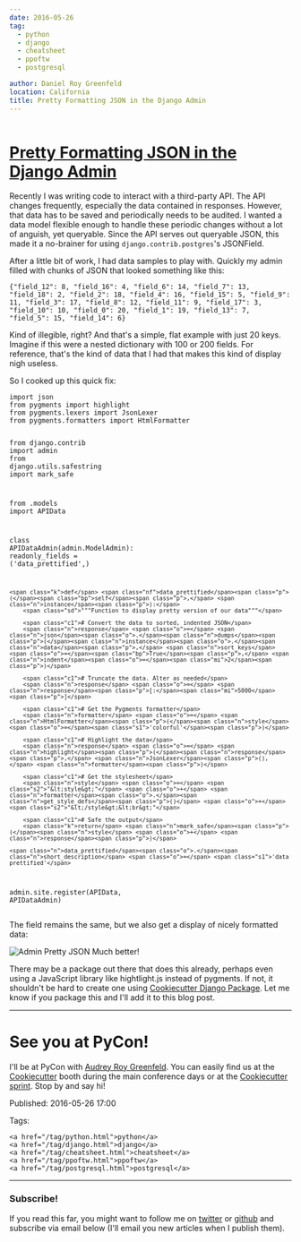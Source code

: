 ```yaml
---
date: 2016-05-26
tag:
  - python
  - django
  - cheatsheet
  - ppoftw
  - postgresql

author: Daniel Roy Greenfeld
location: California
title: Pretty Formatting JSON in the Django Admin
---
```


<div class="twelve wide column">
  <h1 class="ui block header">
    <div class="content">
      <a href="/pretty-formatting-json-django-admin.html"
        >Pretty Formatting JSON in the Django Admin</a
      >
    </div>
  </h1>
  <p>
    Recently I was writing code to interact with a third-party API. The API
    changes frequently, especially the data contained in responses. However,
    that data has to be saved and periodically needs to be audited. I wanted a
    data model flexible enough to handle these periodic changes without a lot of
    anguish, yet queryable. Since the API serves out queryable JSON, this made
    it a no-brainer for using <code>django.contrib.postgres</code>'s JSONField.
  </p>
  <p>
    After a little bit of work, I had data samples to play with. Quickly my
    admin filled with chunks of JSON that looked something like this:
  </p>
  <div class="codehilite ui secondary segment">
    <pre><span></span><code><span class="o">{</span><span class="s2">"field_12"</span>: <span class="m">8</span>, <span class="s2">"field_16"</span>: <span class="m">4</span>, <span class="s2">"field_6"</span>: <span class="m">14</span>, <span class="s2">"field_7"</span>: <span class="m">13</span>, <span class="s2">"field_18"</span>: <span class="m">2</span>, <span class="s2">"field_2"</span>: <span class="m">18</span>, <span class="s2">"field_4"</span>: <span class="m">16</span>, <span class="s2">"field_15"</span>: <span class="m">5</span>, <span class="s2">"field_9"</span>: <span class="m">11</span>, <span class="s2">"field_3"</span>: <span class="m">17</span>, <span class="s2">"field_8"</span>: <span class="m">12</span>, <span class="s2">"field_11"</span>: <span class="m">9</span>, <span class="s2">"field_17"</span>: <span class="m">3</span>, <span class="s2">"field_10"</span>: <span class="m">10</span>, <span class="s2">"field_0"</span>: <span class="m">20</span>, <span class="s2">"field_1"</span>: <span class="m">19</span>, <span class="s2">"field_13"</span>: <span class="m">7</span>, <span class="s2">"field_5"</span>: <span class="m">15</span>, <span class="s2">"field_14"</span>: <span class="m">6</span><span class="o">}</span>
</code></pre>
  </div>
  <p>
    Kind of illegible, right? And that's a simple, flat example with just 20
    keys. Imagine if this were a nested dictionary with 100 or 200 fields. For
    reference, that's the kind of data that I had that makes this kind of
    display nigh useless.
  </p>
  <p>So I cooked up this quick fix:</p>
  <div class="codehilite ui secondary segment">
    <pre><span></span><code><span class="kn">import</span> <span class="nn">json</span>
<span class="kn">from</span> <span class="nn">pygments</span> <span class="kn">import</span> <span class="n">highlight</span>
<span class="kn">from</span> <span class="nn">pygments.lexers</span> <span class="kn">import</span> <span class="n">JsonLexer</span>
<span class="kn">from</span> <span class="nn">pygments.formatters</span> <span class="kn">import</span> <span class="n">HtmlFormatter</span>

<span class="kn">from</span> <span class="nn">django.contrib</span> <span class="kn">import</span> <span class="n">admin</span>
<span class="kn">from</span> <span class="nn">django.utils.safestring</span> <span class="kn">import</span> <span class="n">mark_safe</span>

<span class="kn">from</span> <span class="nn">.models</span> <span class="kn">import</span> <span class="n">APIData</span>

<span class="k">class</span> <span class="nc">APIDataAdmin</span><span class="p">(</span><span class="n">admin</span><span class="o">.</span><span class="n">ModelAdmin</span><span class="p">):</span>
<span class="n">readonly_fields</span> <span class="o">=</span> <span class="p">(</span><span class="s1">'data_prettified'</span><span class="p">,)</span>

    <span class="k">def</span> <span class="nf">data_prettified</span><span class="p">(</span><span class="bp">self</span><span class="p">,</span> <span class="n">instance</span><span class="p">):</span>
        <span class="sd">"""Function to display pretty version of our data"""</span>

        <span class="c1"># Convert the data to sorted, indented JSON</span>
        <span class="n">response</span> <span class="o">=</span> <span class="n">json</span><span class="o">.</span><span class="n">dumps</span><span class="p">(</span><span class="n">instance</span><span class="o">.</span><span class="n">data</span><span class="p">,</span> <span class="n">sort_keys</span><span class="o">=</span><span class="bp">True</span><span class="p">,</span> <span class="n">indent</span><span class="o">=</span><span class="mi">2</span><span class="p">)</span>

        <span class="c1"># Truncate the data. Alter as needed</span>
        <span class="n">response</span> <span class="o">=</span> <span class="n">response</span><span class="p">[:</span><span class="mi">5000</span><span class="p">]</span>

        <span class="c1"># Get the Pygments formatter</span>
        <span class="n">formatter</span> <span class="o">=</span> <span class="n">HtmlFormatter</span><span class="p">(</span><span class="n">style</span><span class="o">=</span><span class="s1">'colorful'</span><span class="p">)</span>

        <span class="c1"># Highlight the data</span>
        <span class="n">response</span> <span class="o">=</span> <span class="n">highlight</span><span class="p">(</span><span class="n">response</span><span class="p">,</span> <span class="n">JsonLexer</span><span class="p">(),</span> <span class="n">formatter</span><span class="p">)</span>

        <span class="c1"># Get the stylesheet</span>
        <span class="n">style</span> <span class="o">=</span> <span class="s2">"&lt;style&gt;"</span> <span class="o">+</span> <span class="n">formatter</span><span class="o">.</span><span class="n">get_style_defs</span><span class="p">()</span> <span class="o">+</span> <span class="s2">"&lt;/style&gt;&lt;br&gt;"</span>

        <span class="c1"># Safe the output</span>
        <span class="k">return</span> <span class="n">mark_safe</span><span class="p">(</span><span class="n">style</span> <span class="o">+</span> <span class="n">response</span><span class="p">)</span>

    <span class="n">data_prettified</span><span class="o">.</span><span class="n">short_description</span> <span class="o">=</span> <span class="s1">'data prettified'</span>

<span class="n">admin</span><span class="o">.</span><span class="n">site</span><span class="o">.</span><span class="n">register</span><span class="p">(</span><span class="n">APIData</span><span class="p">,</span> <span class="n">APIDataAdmin</span><span class="p">)</span>
</code></pre>
  </div>

  <p>
    The field remains the same, but we also get a display of nicely formatted
    data:
  </p>
  <p>
    <img
      alt="Admin Pretty JSON"
      class="align-center img-responsive"
      id="admin-pretty-json"
      src="https://www.pydanny.com/static/admin-pretty-json.png"
    />
    Much better!
  </p>
  <p>
    There may be a package out there that does this already, perhaps even using
    a JavaScript library like hightlight.js instead of pygments. If not, it
    shouldn't be hard to create one using
    <a
      href="https://www.pydanny.com/how-to-create-installable-django-packages.html"
      target="_blank"
      >Cookiecutter Django Package</a
    >. Let me know if you package this and I'll add it to this blog post.
  </p>
  <hr />
  <h1 id="see-you-at-pycon">See you at PyCon!</h1>
  <p>
    I'll be at PyCon with
    <a href="https://twitter.com/audreyr" target="_blank"
      >Audrey Roy Greenfeld</a
    >. You can easily find us at the
    <a href="https://github.com/audreyr/cookiecutter" target="_blank"
      >Cookiecutter</a
    >
    booth during the main conference days or at the
    <a
      href="https://us.pycon.org/2016/community/sprints/#cookiecutter"
      target="_blank"
      >Cookiecutter sprint</a
    >. Stop by and say hi!
  </p>
  <p>Published: 2016-05-26 17:00</p>
  <p>
    Tags:

    <a href="/tag/python.html">python</a>
    <a href="/tag/django.html">django</a>
    <a href="/tag/cheatsheet.html">cheatsheet</a>
    <a href="/tag/ppoftw.html">ppoftw</a>
    <a href="/tag/postgresql.html">postgresql</a>
  </p>
  <hr />
  <h3 class="ui header">Subscribe!</h3>
  <p>
    If you read this far, you might want to follow me on
    <a href="https://twitter.com/pydanny">twitter</a> or
    <a href="https://github.com/pydanny">github</a> and subscribe via email
    below (I'll email you new articles when I publish them).
  </p>
   
</div>
